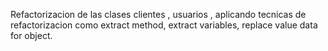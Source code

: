 Refactorizacion de las clases clientes , usuarios , aplicando tecnicas de refactorizacion como extract method, extract variables, replace value data for object.
